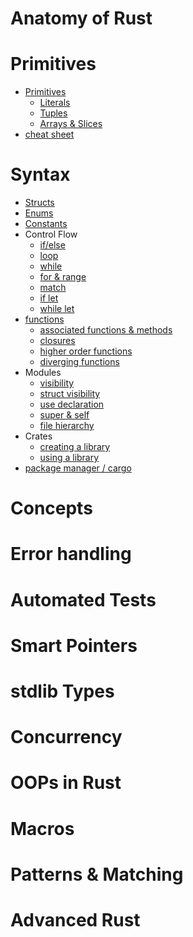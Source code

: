 # Anatomy of Rust

# Primitives

- [Primitives](https://doc.rust-lang.org/stable/rust-by-example/primitives.html)
   - [Literals](https://doc.rust-lang.org/stable/rust-by-example/primitives/literals.html)
   - [Tuples](https://doc.rust-lang.org/stable/rust-by-example/primitives/tuples.html)
   - [Arrays & Slices](/arrays/README.md)
- [cheat sheet](https://cheats.rs/#basic-types)

# Syntax

- [Structs](https://doc.rust-lang.org/stable/rust-by-example/custom_types/structs.html)
- [Enums](https://doc.rust-lang.org/stable/rust-by-example/custom_types/enum.html)
- [Constants](https://doc.rust-lang.org/stable/rust-by-example/custom_types/constants.html)
- Control Flow
   - [if/else](https://doc.rust-lang.org/stable/rust-by-example/flow_control/if_else.html)
   - [loop](https://doc.rust-lang.org/stable/rust-by-example/flow_control/loop.html)
   - [while](https://doc.rust-lang.org/stable/rust-by-example/flow_control/while.html)
   - [for & range](https://doc.rust-lang.org/stable/rust-by-example/flow_control/for.html)
   - [match](https://doc.rust-lang.org/stable/rust-by-example/flow_control/match.html)
   - [if let](https://doc.rust-lang.org/stable/rust-by-example/flow_control/if_let.html)
   - [while let](https://doc.rust-lang.org/stable/rust-by-example/flow_control/while_let.html)
- [functions](https://doc.rust-lang.org/stable/rust-by-example/fn.html)
   - [associated functions & methods](https://doc.rust-lang.org/stable/rust-by-example/fn/methods.html)
   - [closures](https://doc.rust-lang.org/stable/rust-by-example/fn/closures.html)
   - [higher order functions](https://doc.rust-lang.org/stable/rust-by-example/fn/hof.html)
   - [diverging functions](https://doc.rust-lang.org/stable/rust-by-example/fn/diverging.html)
- Modules
   - [visibility](https://doc.rust-lang.org/stable/rust-by-example/mod/visibility.html)
   - [struct visibility](https://doc.rust-lang.org/stable/rust-by-example/mod/struct_visibility.html)
   - [use declaration](https://doc.rust-lang.org/stable/rust-by-example/mod/use.html)
   - [super & self](https://doc.rust-lang.org/stable/rust-by-example/mod/super.html)
   - [file hierarchy](https://doc.rust-lang.org/stable/rust-by-example/mod/split.html)
- Crates
   - [creating a library](https://doc.rust-lang.org/stable/rust-by-example/crates/lib.html)
   - [using a library](https://doc.rust-lang.org/stable/rust-by-example/crates/using_lib.html)
- [package manager / cargo](https://doc.rust-lang.org/stable/rust-by-example/cargo.html) 

# Concepts

# Error handling

# Automated Tests

# Smart Pointers

# stdlib Types

# Concurrency

# OOPs in Rust

# Macros

# Patterns & Matching

# Advanced Rust
